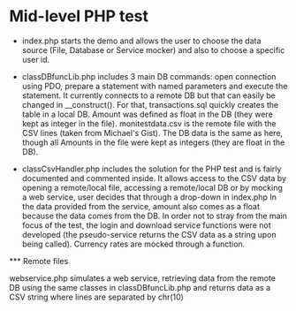# Mid-level PHP test

- index.php starts the demo and allows the user to choose the data source (File, Database or Service mocker) and also to choose a specific user id.

- classDBfuncLib.php includes 3 main DB commands: open connection using PDO, prepare a statement with named parameters and execute the statement.
     It currently connects to a remote DB but that can easily be changed in __construct().
     For that, transactions.sql quickly creates the table in a local DB. Amount was defined as float in the DB (they were kept as integer in the file).
     monitestdata.csv is the remote file with the CSV lines (taken from Michael's Gist). The DB data is the same as here, though all Amounts in the file were kept as integers (they are float in the DB).

- classCsvHandler.php includes the solution for the PHP test and is fairly documented and commented inside.
     It allows access to the CSV data by opening a remote/local file, accessing a remote/local DB or by mocking a web service, user decides that through a drop-down in index.php
     In the data provided from the service, amount also comes as a float because the data comes from the DB.
     In order not to stray from the main focus of the test, the login and download service functions were not developed (the pseudo-service returns the CSV data as a string upon being called).
     Currency rates are mocked through a function.


*** Remote files

webservice.php simulates a web service, retrieving data from the remote DB using the same classes in classDBfuncLib.php and returns data as a CSV string where lines are separated by chr(10)
